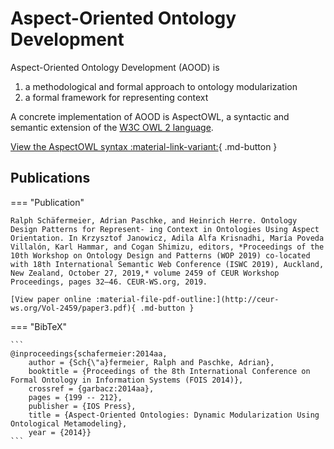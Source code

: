 # Aspect-Oriented Ontology Development

Aspect-Oriented Ontology Development (AOOD) is

1. a methodological and formal approach to ontology modularization
2. a formal framework for representing context

A concrete implementation of AOOD is AspectOWL, a syntactic and semantic extension of the [W3C OWL 2 language](https://www.w3.org/TR/owl2-overview/).

[View the AspectOWL syntax :material-link-variant:](syntax/index.xhtml){ .md-button }

## Publications

=== "Publication"

    Ralph Schäfermeier, Adrian Paschke, and Heinrich Herre. Ontology Design Patterns for Represent- ing Context in Ontologies Using Aspect Orientation. In Krzysztof Janowicz, Adila Alfa Krisnadhi, María Poveda Villalón, Karl Hammar, and Cogan Shimizu, editors, *Proceedings of the 10th Workshop on Ontology Design and Patterns (WOP 2019) co-located with 18th International Semantic Web Conference (ISWC 2019), Auckland, New Zealand, October 27, 2019,* volume 2459 of CEUR Workshop Proceedings, pages 32–46. CEUR-WS.org, 2019.

    [View paper online :material-file-pdf-outline:](http://ceur-ws.org/Vol-2459/paper3.pdf){ .md-button }

=== "BibTeX"

    ``` 
    @inproceedings{schafermeier:2014aa,
        author = {Sch{\"a}fermeier, Ralph and Paschke, Adrian},
        booktitle = {Proceedings of the 8th International Conference on Formal Ontology in Information Systems (FOIS 2014)},
        crossref = {garbacz:2014aa},
        pages = {199 -- 212},
        publisher = {IOS Press},
        title = {Aspect-Oriented Ontologies: Dynamic Modularization Using Ontological Metamodeling},
        year = {2014}}
    ```
